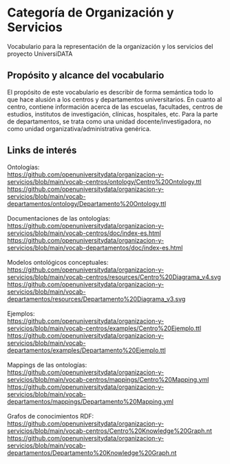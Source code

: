 # Categoría de Organización y Servicios
Vocabulario para la representación de la organización y los servicios del proyecto UniversiDATA

## Propósito y alcance del vocabulario
El propósito de este vocabulario es describir de forma semántica todo lo que hace alusión a los centros y departamentos universitarios. En cuanto al centro, contiene información acerca de las escuelas, facultades, centros de estudios, institutos de investigación, clínicas, hospitales, etc. Para la parte de departamentos, se trata como una unidad docente/investigadora, no como unidad organizativa/administrativa genérica.

## Links de interés
Ontologías: <br>
https://github.com/openuniversitydata/organizacion-y-servicios/blob/main/vocab-centros/ontology/Centro%20Ontology.ttl <br>
https://github.com/openuniversitydata/organizacion-y-servicios/blob/main/vocab-departamentos/ontology/Departamento%20Ontology.ttl <br><br>
Documentaciones de las ontologías: <br>
https://github.com/openuniversitydata/organizacion-y-servicios/blob/main/vocab-centros/doc/index-es.html <br>
https://github.com/openuniversitydata/organizacion-y-servicios/blob/main/vocab-departamentos/doc/index-es.html <br><br>
Modelos ontológicos conceptuales: <br>
https://github.com/openuniversitydata/organizacion-y-servicios/blob/main/vocab-centros/resources/Centro%20Diagrama_v4.svg <br>
https://github.com/openuniversitydata/organizacion-y-servicios/blob/main/vocab-departamentos/resources/Departamento%20Diagrama_v3.svg <br><br>
Ejemplos: <br>
https://github.com/openuniversitydata/organizacion-y-servicios/blob/main/vocab-centros/examples/Centro%20Ejemplo.ttl <br>
https://github.com/openuniversitydata/organizacion-y-servicios/blob/main/vocab-departamentos/examples/Departamento%20Ejemplo.ttl <br><br>
Mappings de las ontologías: <br>
https://github.com/openuniversitydata/organizacion-y-servicios/blob/main/vocab-centros/mappings/Centro%20Mapping.yml <br>
https://github.com/openuniversitydata/organizacion-y-servicios/blob/main/vocab-departamentos/mappings/Departamento%20Mapping.yml <br><br>
Grafos de conocimientos RDF: <br>
https://github.com/openuniversitydata/organizacion-y-servicios/blob/main/vocab-centros/Centro%20Knowledge%20Graph.nt <br>
https://github.com/openuniversitydata/organizacion-y-servicios/blob/main/vocab-departamentos/Departamento%20Knowledge%20Graph.nt <br><br>
